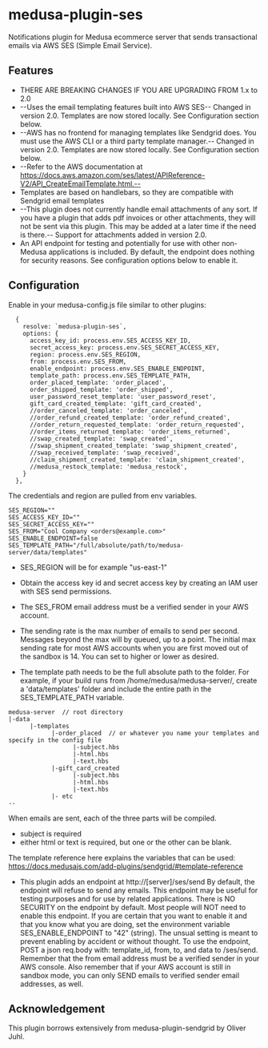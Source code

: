 # medusa-plugin-ses

Notifications plugin for Medusa ecommerce server that sends transactional emails via AWS SES (Simple Email Service).

## Features

- THERE ARE BREAKING CHANGES IF YOU ARE UPGRADING FROM 1.x to 2.0
- --Uses the email templating features built into AWS SES-- Changed in version 2.0.  Templates are now stored locally.  See Configuration section below.
- --AWS has no frontend for managing templates like Sendgrid does.  You must use the AWS CLI or a third party template manager.-- Changed in version 2.0.  Templates are now stored locally.  See Configuration section below.
- --Refer to the AWS documentation at https://docs.aws.amazon.com/ses/latest/APIReference-V2/API_CreateEmailTemplate.html.--
- Templates are based on handlebars, so they are compatible with Sendgrid email templates
- --This plugin does not currently handle email attachments of any sort.  If you have a plugin that adds pdf invoices or other attachments, they will not be sent via this plugin.  This may be added at a later time if the need is there.--  Support for attachments added in version 2.0.
- An API endpoint for testing and potentially for use with other non-Medusa applications is included.  By default, the endpoint does nothing for security reasons.  See configuration options below to enable it.

## Configuration

Enable in your medusa-config.js file similar to other plugins:

```
  {
    resolve: `medusa-plugin-ses`,
    options: {
      access_key_id: process.env.SES_ACCESS_KEY_ID,
      secret_access_key: process.env.SES_SECRET_ACCESS_KEY,
      region: process.env.SES_REGION,
      from: process.env.SES_FROM,
      enable_endpoint: process.env.SES_ENABLE_ENDPOINT,
      template_path: process.env.SES_TEMPLATE_PATH,
      order_placed_template: 'order_placed',
      order_shipped_template: 'order_shipped',
      user_password_reset_template: 'user_password_reset',
      gift_card_created_template: 'gift_card_created',
      //order_canceled_template: 'order_canceled',
      //order_refund_created_template: 'order_refund_created',
      //order_return_requested_template: 'order_return_requested',
      //order_items_returned_template: 'order_items_returned',
      //swap_created_template: 'swap_created',
      //swap_shipment_created_template: 'swap_shipment_created',
      //swap_received_template: 'swap_received',
      //claim_shipment_created_template: 'claim_shipment_created',
      //medusa_restock_template: 'medusa_restock',
    }
  },
```

The credentials and region are pulled from env variables.  
```
SES_REGION=""
SES_ACCESS_KEY_ID=""
SES_SECRET_ACCESS_KEY=""
SES_FROM="Cool Company <orders@example.com>"
SES_ENABLE_ENDPOINT=false
SES_TEMPLATE_PATH="/full/absolute/path/to/medusa-server/data/templates"
```
- SES_REGION will be for example "us-east-1"

- Obtain the access key id and secret access key by creating an IAM user with SES send permissions.

- The SES_FROM email address must be a verified sender in your AWS account.

- The sending rate is the max number of emails to send per second.  Messages beyond the max will by queued, up to a point.  The initial max sending rate for most AWS accounts when you are first moved out of the sandbox is 14.  You can set to higher or lower as desired.

- The template path needs to be the full absolute path to the folder.  For example, if your build runs from /home/medusa/medusa-server/, create a 'data/templates' folder and include the entire path in the SES_TEMPLATE_PATH variable.
```
medusa-server  // root directory
|-data
      |-templates
            |-order_placed  // or whatever you name your templates and specify in the config file
                  |-subject.hbs
                  |-html.hbs
                  |-text.hbs
            |-gift_card_created
                  |-subject.hbs
                  |-html.hbs
                  |-text.hbs
            |- etc            
--
```

When emails are sent, each of the three parts will be compiled. 
- subject is required
- either html or text is required, but one or the other can be blank.

The template reference here explains the variables that can be used:
https://docs.medusajs.com/add-plugins/sendgrid/#template-reference


- This plugin adds an endpoint at http://[server]/ses/send
By default, the endpoint will refuse to send any emails.
This endpoint may be useful for testing purposes and for use by related applications.
There is NO SECURITY on the endpoint by default.
Most people will NOT need to enable this endpoint.
If you are certain that you want to enable it and that you know what you are doing,
set the environment variable SES_ENABLE_ENDPOINT to "42" (string).
The unsual setting is meant to prevent enabling by accident or without thought.
To use the endpoint, POST a json req.body with: template_id, from, to, and data to /ses/send.
Remember that the from email address must be a verified sender in your AWS console.
Also remember that if your AWS account is still in sandbox mode, you can only SEND emails to verified sender email addresses, as well.

## Acknowledgement

This plugin borrows extensively from medusa-plugin-sendgrid by Oliver Juhl.